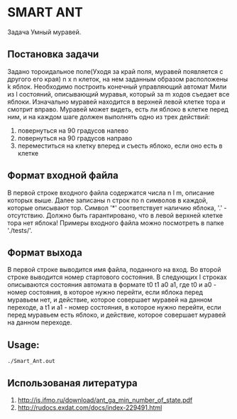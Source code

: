SMART ANT
=========

Задача Умный муравей.

Постановка задачи
-------
Задано тороидальное поле(Уходя за край поля, муравей появляется с другого его края) n x n клеток, на нем заданным образом расположены k яблок. Необходимо построить конечный управляющий автомат Мили из
l состояний, описывающий муравья, который за m ходов съедает все яблоки. Изначально муравей находится в верхней левой клетке тора и смотрит вправо. Муравей может видеть, есть ли яблоко в клетке перед ним, и на каждом шаге должен выполнять одно из трех действий:
1. повернуться на 90 градусов налево
2. повернуться на 90 градусов направо
3. переместиться на клетку вперед и съесть яблоко, если оно есть в клетке


Формат входной файла
-----
В первой строке входного файла содержатся числа n l m, описание которых выше. Далее записаны n строк по n символов в каждой, которые описывают тор. Символ '*' соответствует наличию яблока, '.' - отсутствию. Должно быть гарантировано, что в левой верхней клетке тора нет яблока! 
Примеры входного файла можно посмотреть в папке './tests/'.

Формат выхода
-----
В первой строке выводится имя файла, поданного на вход.
Во второй строке выводится номер стартового состояния. В следующих l строках описываются состояния автомата в формате t0 t1 a0 a1, где t0 и a0 - номер состояния, в которое нужно перейти, если яблока перед муравьем нет, и действие, которое совершает муравей на данном переходе, а t1 и a1 - номер состояния, в которое нужно перейти, если перед муравьем есть яблоко, и действие, которое совершает муравей на данном переходе.

Usage:
-----
    ./Smart_Ant.out

Использованая литература
-----
1. http://is.ifmo.ru/download/ant_ga_min_number_of_state.pdf
2. http://rudocs.exdat.com/docs/index-229491.html